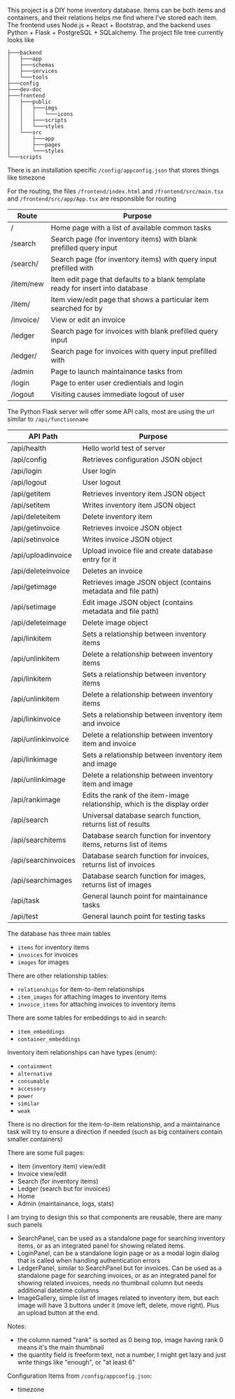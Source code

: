 This project is a DIY home inventory database. Items can be both items and containers, and their relations helps me find where I've stored each item. The frontend uses Node.js + React + Bootstrap, and the backend uses Python + Flask + PostgreSQL + SQLalchemy. The project file tree currently looks like

```
├───backend
│   ├───app
│   ├───schemas
│   ├───services
│   └───tools
├───config
├───dev-doc
├───frontend
│   ├───public
│   │   ├───imgs
│   │   │   └───icons
│   │   ├───scripts
│   │   └───styles
│   └───src
│       ├───app
│       ├───pages
│       └───styles
└───scripts
```

There is an installation specific `/config/appconfig.json` that stores things like timezone

For the routing, the files `/frontend/index.html` and `/frontend/src/main.tsx` and `/frontend/src/app/App.tsx` are responsible for routing

| Route | Purpose |
|-------|---------|
| /                     | Home page with a list of available common tasks |
| /search               | Search page (for inventory items) with blank prefilled query input |
| /search/<xyz>         | Search page (for inventory items) with query input prefilled with <xyz> |
| /item/new             | Item edit page that defaults to a blank template ready for insert into database |
| /item/<xyz>           | Item view/edit page that shows a particular item searched for by <xyz> |
| /invoice/<uuid>       | View or edit an invoice |
| /ledger               | Search page for invoices with blank prefilled query input |
| /ledger/<xyz>         | Search page for invoices with query input prefilled with <xyz> |
| /admin                | Page to launch maintainance tasks from |
| /login                | Page to enter user credientials and login |
| /logout               | Visiting causes immediate logout of user |

The Python Flask server will offer some API calls, most are using the url similar to `/api/functionname`

| API Path | Purpose |
|----------|---------|
| /api/health           | Hello world test of server |
| /api/config           | Retrieves configuration JSON object |
| /api/login            | User login |
| /api/logout           | User logout |
| /api/getitem          | Retrieves inventory item JSON object |
| /api/setitem          | Writes inventory item JSON object |
| /api/deleteitem       | Delete inventory item |
| /api/getinvoice       | Retrieves invoice JSON object |
| /api/setinvoice       | Writes invoice JSON object |
| /api/uploadinvoice    | Upload invoice file and create database entry for it |
| /api/deleteinvoice    | Deletes an invoice |
| /api/getimage         | Retrieves image JSON object (contains metadata and file path) |
| /api/setimage         | Edit image JSON object (contains metadata and file path) |
| /api/deleteimage      | Delete image object |
| /api/linkitem         | Sets a relationship between inventory items |
| /api/unlinkitem       | Delete a relationship between inventory items |
| /api/linkitem         | Sets a relationship between inventory items |
| /api/unlinkitem       | Delete a relationship between inventory items |
| /api/linkinvoice      | Sets a relationship between inventory item and invoice |
| /api/unlinkinvoice    | Delete a relationship between inventory item and invoice |
| /api/linkimage        | Sets a relationship between inventory item and image |
| /api/unlinkimage      | Delete a relationship between inventory item and image |
| /api/rankimage        | Edits the rank of the item-image relationship, which is the display order |
| /api/search           | Universal database search function, returns list of results |
| /api/searchitems      | Database search function for inventory items, returns list of items |
| /api/searchinvoices   | Database search function for invoices, returns list of invoices |
| /api/searchimages     | Database search function for images, returns list of images |
| /api/task             | General launch point for maintainance tasks |
| /api/test             | General launch point for testing tasks |

The database has three main tables

 * `items` for inventory items
 * `invoices` for invoices
 * `images` for images

There are other relationship tables:

 * `relationships` for item-to-item relationships
 * `item_images` for attaching images to inventory items
 * `invoice_items` for attaching invoices to inventory items

There are some tables for embeddings to aid in search:

 * `item_embeddings`
 * `container_embeddings`

Inventory item relationships can have types (enum):

 * `containment`
 * `alternative`
 * `consumable`
 * `accessory`
 * `power`
 * `similar`
 * `weak`

There is no direction for the item-to-item relationship, and a maintainance task will try to ensure a direction if needed (such as big containers contain smaller containers)

There are some full pages:

 * Item (inventory item) view/edit
 * Invoice view/edit
 * Search (for inventory items)
 * Ledger (search but for invoices)
 * Home
 * Admin (maintainance, logs, stats)

I am trying to design this so that components are reusable, there are many such panels

 * SearchPanel, can be used as a standalone page for searching inventory items, or as an integrated panel for showing related items.
 * LoginPanel, can be a standalone login page or as a modal login dialog that is called when handling authentication errors
 * LedgerPanel, similar to SearchPanel but for invoices. Can be used as a standalone page for searching invoices, or as an integrated panel for showing related invoices, needs no thumbnail column but needs additional datetime columns
 * ImageGallery, simple list of images related to inventory item, but each image will have 3 buttons under it (move left, delete, move right). Plus an upload button at the end.

Notes:

 * the column named "rank" is sorted as 0 being top, image having rank 0 means it's the main thumbnail
 * the quantity field is freeform text, not a number, I might get lazy and just write things like "enough", or "at least 6"

Configuration Items from `/config/appconfig.json`:

 * timezone
